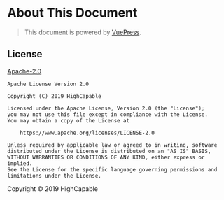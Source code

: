 # About This Document

> This document is powered by [VuePress](https://v2.vuepress.vuejs.org/en).

## License

[Apache-2.0](https://github.com/BetterAndroid/Hikage/blob/main/LICENSE)

```:no-line-numbers
Apache License Version 2.0

Copyright (C) 2019 HighCapable

Licensed under the Apache License, Version 2.0 (the "License");
you may not use this file except in compliance with the License.
You may obtain a copy of the License at

    https://www.apache.org/licenses/LICENSE-2.0

Unless required by applicable law or agreed to in writing, software
distributed under the License is distributed on an "AS IS" BASIS,
WITHOUT WARRANTIES OR CONDITIONS OF ANY KIND, either express or implied.
See the License for the specific language governing permissions and
limitations under the License.
```

Copyright © 2019 HighCapable